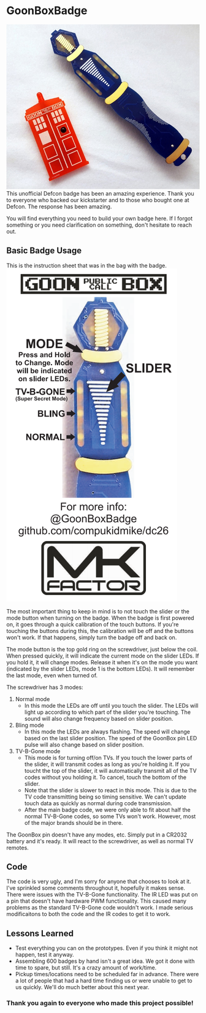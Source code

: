 # GoonBoxBadge
![](https://github.com/compukidmike/DC26/blob/master/GoonBoxBadge/BadgePic.jpeg)  
This unofficial Defcon badge has been an amazing experience. Thank you to everyone who backed our kickstarter and to those who bought one at Defcon. The response has been amazing.

You will find everything you need to build your own badge here. If I forgot something or you need clarification on something, don't hesitate to reach out.

## Basic Badge Usage
This is the instruction sheet that was in the bag with the badge.  
![](https://github.com/compukidmike/DC26/blob/master/GoonBoxBadge/BasicInstructions.PNG)  

The most important thing to keep in mind is to not touch the slider or the mode button when turning on the badge. When the badge is first powered on, it goes through a quick calibration of the touch buttons. If you're touching the buttons during this, the calibration will be off and the buttons won't work. If that happens, simply turn the badge off and back on.

The mode button is the top gold ring on the screwdriver, just below the coil. When pressed quickly, it will indicate the current mode on the slider LEDs. If you hold it, it will change modes. Release it when it's on the mode you want (indicated by the slider LEDs, mode 1 is the bottom LEDs). It will remember the last mode, even when turned of.

The screwdriver has 3 modes:
1. Normal mode
    * In this mode the LEDs are off until you touch the slider. The LEDs will light up according to which part of the slider you're touching. The sound will also change frequency based on slider position.
2. Bling mode
    * In this mode the LEDs are always flashing. The speed will change based on the last slider position. The speed of the GoonBox pin LED pulse will also change based on slider position.
3. TV-B-Gone mode
    * This mode is for turning off/on TVs. If you touch the lower parts of the slider, it will transmit codes as long as you're holding it. If you toucht the top of the slider, it will automatically transmit all of the TV codes without you holding it. To cancel, touch the bottom of the slider.
    * Note that the slider is slower to react in this mode. This is due to the TV code transmitting being so timing sensitive. We can't update touch data as quickly as normal during code transmission.
    * After the main badge code, we were only able to fit about half the normal TV-B-Gone codes, so some TVs won't work. However, most of the major brands should be in there.

The GoonBox pin doesn't have any modes, etc.  Simply put in a CR2032 battery and it's ready. It will react to the screwdriver, as well as normal TV remotes.

## Code
The code is very ugly, and I'm sorry for anyone that chooses to look at it. I've sprinkled some comments throughout it, hopefully it makes sense.  
There were issues with the TV-B-Gone functionality. The IR LED was put on a pin that doesn't have hardware PWM functionality. This caused many problems as the standard TV-B-Gone code wouldn't work. I made serious modificaitons to both the code and the IR codes to get it to work.  

## Lessons Learned
  * Test everything you can on the prototypes. Even if you think it might not happen, test it anyway.
  * Assembling 600 badges by hand isn't a great idea. We got it done with time to spare, but still. It's a crazy amount of work/time.
  * Pickup times/locations need to be scheduled far in advance. There were a lot of people that had a hard time finding us or were unable to get to us quickly. We'll do much better about this next year.
  
### Thank you again to everyone who made this project possible!
